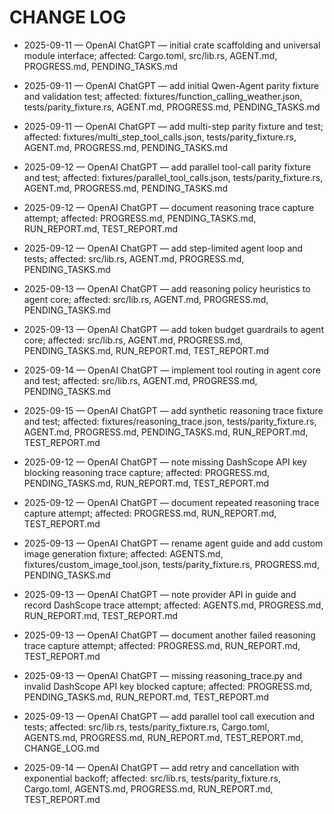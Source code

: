 # CHANGE LOG

- 2025-09-11 — OpenAI ChatGPT — initial crate scaffolding and universal module interface; affected: Cargo.toml, src/lib.rs, AGENT.md, PROGRESS.md, PENDING_TASKS.md
- 2025-09-11 — OpenAI ChatGPT — add initial Qwen-Agent parity fixture and validation test; affected: fixtures/function_calling_weather.json, tests/parity_fixture.rs, AGENT.md, PROGRESS.md, PENDING_TASKS.md
- 2025-09-11 — OpenAI ChatGPT — add multi-step parity fixture and test; affected: fixtures/multi_step_tool_calls.json, tests/parity_fixture.rs, AGENT.md, PROGRESS.md, PENDING_TASKS.md
- 2025-09-12 — OpenAI ChatGPT — add parallel tool-call parity fixture and test; affected: fixtures/parallel_tool_calls.json, tests/parity_fixture.rs, AGENT.md, PROGRESS.md, PENDING_TASKS.md
- 2025-09-12 — OpenAI ChatGPT — document reasoning trace capture attempt; affected: PROGRESS.md, PENDING_TASKS.md, RUN_REPORT.md, TEST_REPORT.md
- 2025-09-12 — OpenAI ChatGPT — add step-limited agent loop and tests; affected: src/lib.rs, AGENT.md, PROGRESS.md, PENDING_TASKS.md
- 2025-09-13 — OpenAI ChatGPT — add reasoning policy heuristics to agent core; affected: src/lib.rs, AGENT.md, PROGRESS.md, PENDING_TASKS.md
- 2025-09-13 — OpenAI ChatGPT — add token budget guardrails to agent core; affected: src/lib.rs, AGENT.md, PROGRESS.md, PENDING_TASKS.md, RUN_REPORT.md, TEST_REPORT.md
- 2025-09-14 — OpenAI ChatGPT — implement tool routing in agent core and test; affected: src/lib.rs, AGENT.md, PROGRESS.md, PENDING_TASKS.md
- 2025-09-15 — OpenAI ChatGPT — add synthetic reasoning trace fixture and test; affected: fixtures/reasoning_trace.json, tests/parity_fixture.rs, AGENT.md, PROGRESS.md, PENDING_TASKS.md, RUN_REPORT.md, TEST_REPORT.md
- 2025-09-12 — OpenAI ChatGPT — note missing DashScope API key blocking reasoning trace capture; affected: PROGRESS.md, PENDING_TASKS.md, RUN_REPORT.md, TEST_REPORT.md
- 2025-09-12 — OpenAI ChatGPT — document repeated reasoning trace capture attempt; affected: PROGRESS.md, RUN_REPORT.md, TEST_REPORT.md
- 2025-09-13 — OpenAI ChatGPT — rename agent guide and add custom image generation fixture; affected: AGENTS.md, fixtures/custom_image_tool.json, tests/parity_fixture.rs, PROGRESS.md, PENDING_TASKS.md
- 2025-09-13 — OpenAI ChatGPT — note provider API in guide and record DashScope trace attempt; affected: AGENTS.md, PROGRESS.md, RUN_REPORT.md, TEST_REPORT.md

- 2025-09-13 — OpenAI ChatGPT — document another failed reasoning trace capture attempt; affected: PROGRESS.md, RUN_REPORT.md, TEST_REPORT.md
- 2025-09-13 — OpenAI ChatGPT — missing reasoning_trace.py and invalid DashScope API key blocked capture; affected: PROGRESS.md, PENDING_TASKS.md, RUN_REPORT.md, TEST_REPORT.md
- 2025-09-13 — OpenAI ChatGPT — add parallel tool call execution and tests; affected: src/lib.rs, tests/parity_fixture.rs, Cargo.toml, AGENTS.md, PROGRESS.md, RUN_REPORT.md, TEST_REPORT.md, CHANGE_LOG.md
- 2025-09-14 — OpenAI ChatGPT — add retry and cancellation with exponential backoff; affected: src/lib.rs, tests/parity_fixture.rs, Cargo.toml, AGENTS.md, PROGRESS.md, RUN_REPORT.md, TEST_REPORT.md
